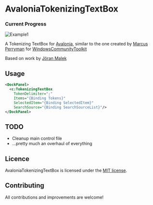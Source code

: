 AvaloniaTokenizingTextBox
============
### Current Progress
![Example1](https://user-images.githubusercontent.com/79826944/121011702-0e31b700-c7d6-11eb-86a3-45856847c105.gif)

A Tokenizing TextBox for [Avalonia](https://github.com/AvaloniaUI/Avalonia), similar to the one created by [Marcus Perryman](https://github.com/marcpems) for [WindowsCommunityToolkit](https://github.com/windows-toolkit/WindowsCommunityToolkit)

Based on work by [Jöran Malek](https://github.com/iterate-ch/tokenizingtextbox)

## Usage

```xml
<DockPanel>
  <c:TokenizingTextBox
    TokenDelimiter=";"
    Items="{Binding Tokens}"
    SelectedItem="{Binding SelectedItem}"
    SearchSource="{Binding SearchSourceList}"/>
</DockPanel>
```

## TODO
* Cleanup main control file
* ...pretty much an overhaul of everything

## Licence

AvaloniaTokenizingTextBox is licensed under the [MIT license](https://github.com/puppetsw/AvaloniaTokenizingTextBox/blob/master/LICENSE).

## Contributing

All contributions and improvements are welcome!
